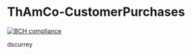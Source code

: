 # ThAmCo-CustomerPurchases

[![BCH compliance](https://bettercodehub.com/edge/badge/Don-t-Fail/ThAmCo-CustomerPurchases?branch=develop)](https://bettercodehub.com/)

dscurrey
